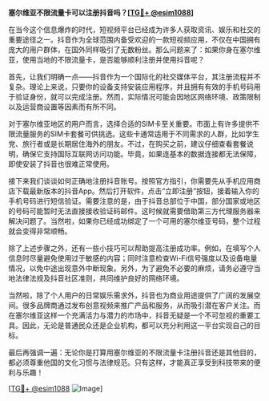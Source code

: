 **塞尔维亚不限流量卡可以注册抖音吗？[[TG💪+ @esim1088](https://t.me/s/esim1088)]**

在当今这个信息爆炸的时代，短视频平台已经成为许多人获取资讯、娱乐和社交的重要途径之一。抖音作为全球范围内备受欢迎的一款短视频应用，不仅在中国拥有庞大的用户群体，在国外同样吸引了无数粉丝。那么问题来了：如果你身在塞尔维亚，使用当地的不限流量卡，是否能够顺利注册并使用抖音呢？

首先，让我们明确一点——抖音作为一个国际化的社交媒体平台，其注册流程并不复杂。理论上来说，只要你的设备支持安装应用程序，并且拥有有效的手机号码用于验证身份，就可以完成注册。然而，实际情况可能会因地区网络环境、政策限制以及运营商设置等因素而有所不同。

对于塞尔维亚地区的用户而言，选择合适的SIM卡至关重要。市面上有许多提供不限流量服务的SIM卡套餐可供挑选。这些卡通常适用于不同需求的人群，比如学生党、旅行者或是长期居住海外的朋友。不过，在购买之前，建议仔细查看套餐说明，确保它支持国际互联网访问功能。毕竟，如果连基本的数据连接都无法保障，即使安装了抖音也很难正常使用。

接下来我们谈谈如何正确地注册抖音账号。按照官方指引，你需要先从手机应用商店下载最新版本的抖音App。然后打开软件，点击“立即注册”按钮，接着输入你的手机号码进行短信验证。需要注意的是，由于抖音总部位于中国，部分国家或地区的号码可能暂时无法直接接收验证码邮件。这时候就需要借助第三方代理服务器来解决问题了。当然啦，如果你已经成功绑定了一个可用的塞尔维亚号码，整个过程就会变得非常顺畅。

除了上述步骤之外，还有一些小技巧可以帮助提高注册成功率。例如，在填写个人信息时尽量避免使用过于敏感的内容；同时注意检查Wi-Fi信号强度以及设备电量情况，以免中途出现意外中断现象。另外，为了避免不必要的麻烦，请务必遵守当地法律法规及抖音社区准则，共同维护良好的网络环境。

当然啦，除了个人用户的日常娱乐需求外，抖音也为商业用途提供了广阔的发展空间。很多品牌商通过发布创意视频来推广产品和服务，从而吸引潜在客户关注。而在塞尔维亚这样一个充满活力与潜力的市场中，抖音无疑是一个不可忽视的重要工具。因此，无论是普通民众还是企业机构，都可以充分利用这一平台实现自己的目标。

最后再强调一遍：无论你是打算用塞尔维亚的不限流量卡注册抖音还是其他目的，都必须尊重他国的文化习惯与法律规范。只有这样，才能真正享受到科技带来的便利与乐趣！

[[TG💪+ @esim1088](https://t.me/s/esim1088) ![Image](https://i.postimg.cc/4NQfJmqS/Snipaste-2025-05-13-00-14-12.png)]